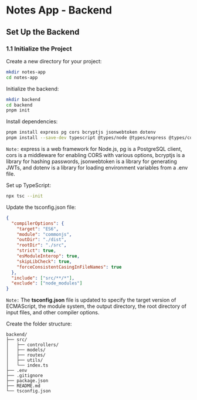 # Notes App - Backend

## Set Up the Backend

### 1.1 Initialize the Project

Create a new directory for your project:

```bash
mkdir notes-app
cd notes-app
```

Initialize the backend:

```bash
mkdir backend
cd backend
pnpm init
```

Install dependencies:

```bash
pnpm install express pg cors bcryptjs jsonwebtoken dotenv
pnpm install --save-dev typescript @types/node @types/express @types/cors ts-node nodemon
```

`Note:` express is a web framework for Node.js, pg is a PostgreSQL client, cors is a middleware for enabling CORS with various options, bcryptjs is a library for hashing passwords, jsonwebtoken is a library for generating JWTs, and dotenv is a library for loading environment variables from a .env file.

Set up TypeScript:

```bash
npx tsc --init
```

Update the tsconfig.json file:

```json
{
  "compilerOptions": {
    "target": "ES6",
    "module": "commonjs",
    "outDir": "./dist",
    "rootDir": "./src",
    "strict": true,
    "esModuleInterop": true,
    "skipLibCheck": true,
    "forceConsistentCasingInFileNames": true
  },
  "include": ["src/**/*"],
  "exclude": ["node_modules"]
}
```

`Note:` The **tsconfig.json** file is updated to specify the target version of ECMAScript, the module system, the output directory, the root directory of input files, and other compiler options.

Create the folder structure:

```
backend/
├── src/
│   ├── controllers/
│   ├── models/
│   ├── routes/
│   ├── utils/
│   └── index.ts
├── .env
├── .gitignore
├── package.json
├── README.md
└── tsconfig.json
```

